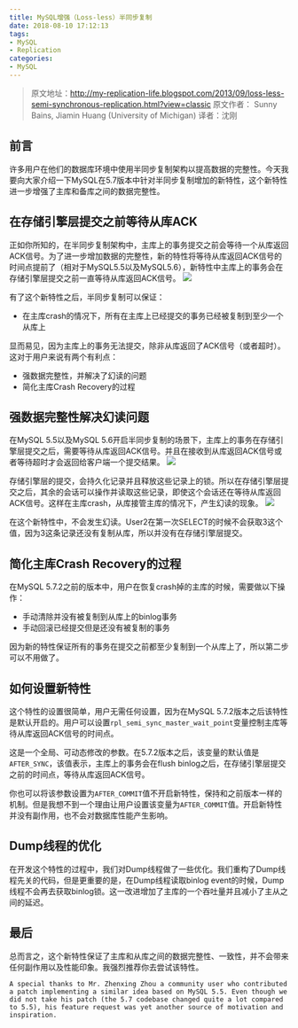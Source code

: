 ```yaml
---
title: MySQL增强（Loss-less）半同步复制
date: 2018-08-10 17:12:13
tags:
- MySQL
- Replication
categories:
- MySQL
---
```


> 原文地址：http://my-replication-life.blogspot.com/2013/09/loss-less-semi-synchronous-replication.html?view=classic
> 原文作者： Sunny Bains, Jiamin Huang (University of Michigan)
> 译者：沈刚


## 前言
许多用户在他们的数据库环境中使用半同步复制架构以提高数据的完整性。今天我要向大家介绍一下MySQL在5.7版本中针对半同步复制增加的新特性，这个新特性进一步增强了主库和备库之间的数据完整性。

## 在存储引擎层提交之前等待从库ACK
正如你所知的，在半同步复制架构中，主库上的事务提交之前会等待一个从库返回ACK信号。为了进一步增加数据的完整性，新的特性将等待从库返回ACK信号的时间点提前了（相对于MySQL5.5以及MySQL5.6），新特性中主库上的事务会在存储引擎层提交之前一直等待从库返回ACK信号。
![](http://2.bp.blogspot.com/-6aMYLMuhBmg/UjKOkzQcrMI/AAAAAAAAABw/Z9S9GKszGGs/s640/after_sync.jpg)

有了这个新特性之后，半同步复制可以保证：

* 在主库crash的情况下，所有在主库上已经提交的事务已经被复制到至少一个从库上

显而易见，因为主库上的事务无法提交，除非从库返回了ACK信号（或者超时）。
这对于用户来说有两个有利点：

* 强数据完整性，并解决了幻读的问题
* 简化主库Crash Recovery的过程

## 强数据完整性解决幻读问题
在MySQL 5.5以及MySQL 5.6开启半同步复制的场景下，主库上的事务在存储引擎层提交之后，需要等待从库返回ACK信号。并且在接收到从库返回ACK信号或者等待超时才会返回给客户端一个提交结果。
![](http://3.bp.blogspot.com/-1mGL5sMoRIs/UjKCpOBUVQI/AAAAAAAAABg/wV7_pHwCGis/s640/after_commit.jpg)

存储引擎层的提交，会持久化记录并且释放这些记录上的锁。所以在存储引擎层提交之后，其余的会话可以操作并读取这些记录，即使这个会话还在等待从库返回ACK信号。这样在主库crash，从库接管主库的情况下，产生幻读的现象。
![](http://4.bp.blogspot.com/-7wnqu8CB7B4/UjKpRoc7COI/AAAAAAAAACA/X9V0SPOf54o/s400/failover.jpg)

在这个新特性中，不会发生幻读。User2在第一次SELECT的时候不会获取3这个值，因为3这条记录还没有复制从库，所以并没有在存储引擎层提交。

## 简化主库Crash Recovery的过程
在MySQL 5.7.2之前的版本中，用户在恢复crash掉的主库的时候，需要做以下操作：

* 手动清除并没有被复制到从库上的binlog事务
* 手动回滚已经提交但是还没有被复制的事务

因为新的特性保证所有的事务在提交之前都至少复制到一个从库上了，所以第二步可以不用做了。

## 如何设置新特性
这个特性的设置很简单，用户无需任何设置，因为在MySQL 5.7.2版本之后该特性是默认开启的。用户可以设置`rpl_semi_sync_master_wait_point`变量控制主库等待从库返回ACK信号的时间点。

这是一个全局、可动态修改的参数。在5.7.2版本之后，该变量的默认值是`AFTER_SYNC`，该值表示，主库上的事务会在flush binlog之后，在存储引擎层提交之前的时间点，等待从库返回ACK信号。

你也可以将该参数设置为`AFTER_COMMIT`值不开启新特性，保持和之前版本一样的机制。但是我想不到一个理由让用户设置该变量为`AFTER_COMMIT`值。开启新特性并没有副作用，也不会对数据库性能产生影响。

## Dump线程的优化
在开发这个特性的过程中，我们对Dump线程做了一些优化。我们重构了Dump线程先关的代码，但是更重要的是，在Dump线程读取binlog event的时候，Dump线程不会再去获取binlog锁。这一改进增加了主库的一个吞吐量并且减小了主从之间的延迟。

## 最后
总而言之，这个新特性保证了主库和从库之间的数据完整性、一致性，并不会带来任何副作用以及性能印象。我强烈推荐你去尝试该特性。

```
A special thanks to Mr. Zhenxing Zhou a community user who contributed a patch implementing a similar idea based on MySQL 5.5. Even though we did not take his patch (the 5.7 codebase changed quite a lot compared to 5.5), his feature request was yet another source of motivation and inspiration.
```


